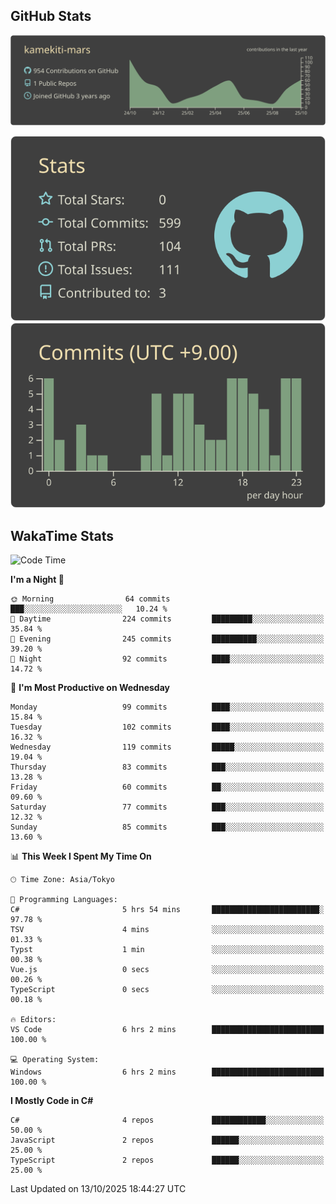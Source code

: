 ## GitHub Stats
[![](https://raw.githubusercontent.com/kamekiti-mars/kamekiti-mars/main/profile-summary-card-output/zenburn/0-profile-details.svg)](https://github.com/vn7n24fzkq/github-profile-summary-cards)
<!-- [![](https://raw.githubusercontent.com/kamekiti-mars/kamekiti-mars/main/profile-summary-card-output/zenburn/1-repos-per-language.svg)](https://github.com/vn7n24fzkq/github-profile-summary-cards) [![](https://raw.githubusercontent.com/kamekiti-mars/kamekiti-mars/main/profile-summary-card-output/zenburn/2-most-commit-language.svg)](https://github.com/vn7n24fzkq/github-profile-summary-cards) -->
[![](https://raw.githubusercontent.com/kamekiti-mars/kamekiti-mars/main/profile-summary-card-output/zenburn/3-stats.svg)](https://github.com/vn7n24fzkq/github-profile-summary-cards) [![](https://raw.githubusercontent.com/kamekiti-mars/kamekiti-mars/main/profile-summary-card-output/zenburn/4-productive-time.svg)](https://github.com/vn7n24fzkq/github-profile-summary-cards)

## WakaTime Stats
<!--START_SECTION:waka-->
![Code Time](http://img.shields.io/badge/Code%20Time-294%20hrs%2025%20mins-blue)

**I'm a Night 🦉** 

```text
🌞 Morning                64 commits          ███░░░░░░░░░░░░░░░░░░░░░░   10.24 % 
🌆 Daytime                224 commits         █████████░░░░░░░░░░░░░░░░   35.84 % 
🌃 Evening                245 commits         ██████████░░░░░░░░░░░░░░░   39.20 % 
🌙 Night                  92 commits          ████░░░░░░░░░░░░░░░░░░░░░   14.72 % 
```
📅 **I'm Most Productive on Wednesday** 

```text
Monday                   99 commits          ████░░░░░░░░░░░░░░░░░░░░░   15.84 % 
Tuesday                  102 commits         ████░░░░░░░░░░░░░░░░░░░░░   16.32 % 
Wednesday                119 commits         █████░░░░░░░░░░░░░░░░░░░░   19.04 % 
Thursday                 83 commits          ███░░░░░░░░░░░░░░░░░░░░░░   13.28 % 
Friday                   60 commits          ██░░░░░░░░░░░░░░░░░░░░░░░   09.60 % 
Saturday                 77 commits          ███░░░░░░░░░░░░░░░░░░░░░░   12.32 % 
Sunday                   85 commits          ███░░░░░░░░░░░░░░░░░░░░░░   13.60 % 
```


📊 **This Week I Spent My Time On** 

```text
🕑︎ Time Zone: Asia/Tokyo

💬 Programming Languages: 
C#                       5 hrs 54 mins       ████████████████████████░   97.78 % 
TSV                      4 mins              ░░░░░░░░░░░░░░░░░░░░░░░░░   01.33 % 
Typst                    1 min               ░░░░░░░░░░░░░░░░░░░░░░░░░   00.38 % 
Vue.js                   0 secs              ░░░░░░░░░░░░░░░░░░░░░░░░░   00.26 % 
TypeScript               0 secs              ░░░░░░░░░░░░░░░░░░░░░░░░░   00.18 % 

🔥 Editors: 
VS Code                  6 hrs 2 mins        █████████████████████████   100.00 % 

💻 Operating System: 
Windows                  6 hrs 2 mins        █████████████████████████   100.00 % 
```

**I Mostly Code in C#** 

```text
C#                       4 repos             ████████████░░░░░░░░░░░░░   50.00 % 
JavaScript               2 repos             ██████░░░░░░░░░░░░░░░░░░░   25.00 % 
TypeScript               2 repos             ██████░░░░░░░░░░░░░░░░░░░   25.00 % 
```




 Last Updated on 13/10/2025 18:44:27 UTC
<!--END_SECTION:waka-->
